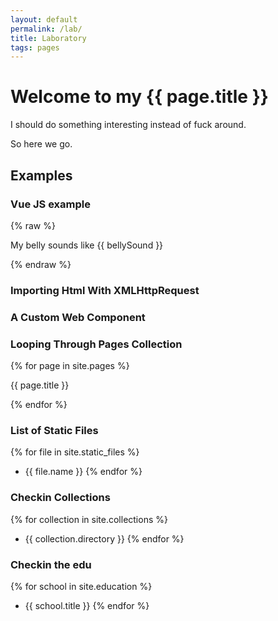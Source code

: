 ```yaml
---
layout: default
permalink: /lab/
title: Laboratory
tags: pages
---
```


# Welcome to my {{ page.title }}

I should do something interesting instead of fuck around. 

So here we go.

## Examples

### Vue JS example

{% raw %}
<div>
  <p>My belly sounds like {{ bellySound }}</p>
</div>
{% endraw %}

### Importing Html With XMLHttpRequest

<script type="module">
    import {addTextToBody, includeHTML} from '/assets/js/util.mjs';
    import('/assets/js/me.mjs');

    addTextToBody('Modules are pretty cool.');

    
includeHTML();
</script>

<div w3-include-html="/assets/components/thing.html"></div>

### A Custom Web Component

<kf-shadow-test>
</kf-shadow-test>

<simple-counter>
</simple-counter>

<complex-counter>
</complex-counter>

### Looping Through Pages Collection

{% for page in site.pages %}
  <p>{{ page.title }} </p>
{% endfor %}

### List of Static Files

{% for file in site.static_files %}
  - {{  file.name }}
{% endfor %}

### Checkin Collections

{% for collection in site.collections %}
  - {{  collection.directory }} 
{% endfor %}

### Checkin the edu

{% for school in site.education %}
  - {{  school.title }} 
{% endfor %}